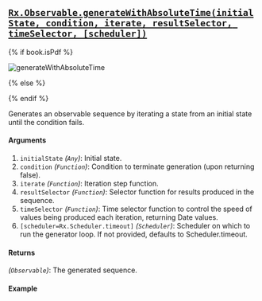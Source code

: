 ## [`Rx.Observable.generateWithAbsoluteTime(initialState, condition, iterate, resultSelector, timeSelector, [scheduler])`](https://github.com/Reactive-Extensions/RxJS/blob/master/src/core/linq/observable/generatewithabsolutetime.js)

{% if book.isPdf %}

![generateWithAbsoluteTime](http://reactivex.io/documentation/operators/images/generateWithAbsoluteTime.png)

{% else %}



{% endif %}

Generates an observable sequence by iterating a state from an initial state until the condition fails.

#### Arguments
1. `initialState` *(`Any`)*: Initial state.
2. `condition` *(`Function`)*: Condition to terminate generation (upon returning false).
3. `iterate` *(`Function`)*: Iteration step function.
4. `resultSelector` *(`Function`)*: Selector function for results produced in the sequence.
5. `timeSelector` *(`Function`)*: Time selector function to control the speed of values being produced each iteration, returning Date values.
6. `[scheduler=Rx.Scheduler.timeout]` *(`Scheduler`)*: Scheduler on which to run the generator loop. If not provided, defaults to Scheduler.timeout.

#### Returns
*(`Observable`)*: The generated sequence.

#### Example

[](http://jsbin.com/pugoy/1/embed?js,console)
